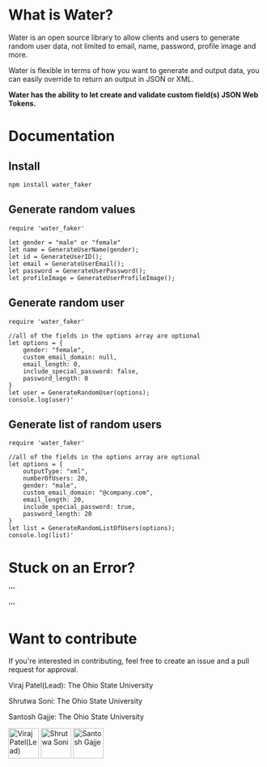 # What is Water?
Water is an open source library to allow clients and users to generate random user data,
not limited to email, name, password, profile image and more.

Water is flexible in terms of how you want to generate and output data,
you can easily override to return an output in JSON or XML.

**Water has the ability to let create and validate custom field(s) JSON Web Tokens.**

# Documentation
## Install
```
npm install water_faker
```

## Generate random values
```
require 'water_faker'

let gender = "male" or "female"
let name = GenerateUserName(gender);
let id = GenerateUserID();
let email = GenerateUserEmail();
let password = GenerateUserPassword();
let profileImage = GenerateUserProfileImage();
```

## Generate random user
```
require 'water_faker'

//all of the fields in the options array are optional
let options = {
    gender: "female",
    custom_email_domain: null,
    email_length: 0,
    include_special_password: false,
    password_length: 0
}
let user = GenerateRandomUser(options);
console.log(user)'
```

## Generate list of random users
```
require 'water_faker'

//all of the fields in the options array are optional
let options = {
    outputType: "xml", 
    numberOfUsers: 20,
    gender: "male",
    custom_email_domain: "@company.com",
    email_length: 20,
    include_special_password: true,
    password_length: 20
}
let list = GenerateRandomListOfUsers(options);
console.log(list)'
```

# Stuck on an Error?
'''

'''

# Want to contribute
If you're interested in contributing, feel free to
create an issue and a pull request for approval.

Viraj Patel(Lead): The Ohio State University

Shrutwa Soni: The Ohio State University

Santosh Gajje: The Ohio State University

<a href="https://github.com/viraj325"><img src="https://avatars.githubusercontent.com/u/37918393?v=4" title="Viraj Patel(Lead)" width="60" height="60"></a>
<a href="https://github.com/Luna17072310"><img src="https://avatars.githubusercontent.com/u/100733352?v=4" title="Shrutwa Soni" width="60" height="60"></a>
<a href="https://github.com/santosh-sy"><img src="https://avatars.githubusercontent.com/u/91912744?v=4" title="Santosh Gajje" width="60" height="60"></a>
